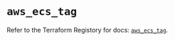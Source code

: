 # `aws_ecs_tag`

Refer to the Terraform Registory for docs: [`aws_ecs_tag`](https://registry.terraform.io/providers/hashicorp/aws/5.7.0/docs/resources/ecs_tag).
